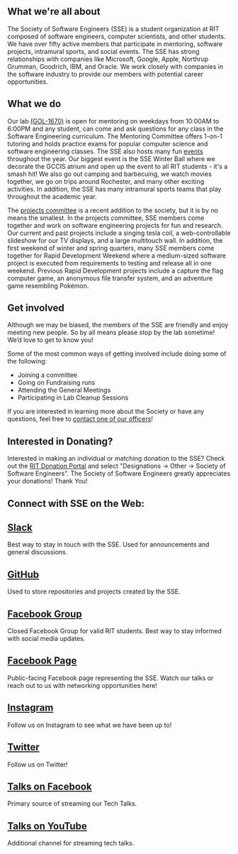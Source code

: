 What we're all about
--------------------

The Society of Software Engineers (SSE) is a student organization at RIT composed
of software engineers, computer scientists, and other students. We have over
fifty active members that participate in mentoring, software projects, intramural
sports, and social events. The SSE has strong relationships with companies like
Microsoft, Google, Apple, Northrup Grumman, Goodrich, IBM, and Oracle. We work
closely with companies in the software industry to provide our members with
potential career opportunities.


What we do
----------

Our lab [(GOL-1670)](https://maps.rit.edu/?zoom=20&lat=43.08384053670899&lng=-77.67983857233527) is open for mentoring on weekdays from 10:00AM to 6:00PM
and any student, can come and ask questions for any class in the Software
Engineering curriculum. The Mentoring Committee offers 1-on-1 tutoring and
holds practice exams for popular computer science and software engineering classes.  The SSE also hosts many fun [events](/events) throughout the year. Our biggest event is
the SSE Winter Ball where we decorate the GCCIS atrium and open up the event to all RIT
students - it's a smash hit! We also go out camping and barbecuing, we watch movies
together, we go on trips around Rochester, and many other exciting activities.
In addition, the SSE has many intramural sports teams that play throughout the academic year.

The [projects committee](/projects) is a recent addition to the society, but it is by no
means the smallest. In the projects committee, SSE members come together and work on
software engineering projects for fun and research. Our current and past projects include a singing tesla coil, a web-controllable slideshow for our TV displays, and a large multitouch wall. In addition, the first weekend of winter and spring quarters,
many SSE members come together for Rapid Development Weekend where a medium-sized
software project is executed from requirements to testing and release all in one
weekend. Previous Rapid Development projects include a capture the flag computer
game, an anonymous file transfer system, and an adventure game resembling Pokémon.


Get involved
------------

Although we may be biased, the members of the SSE are friendly and enjoy
meeting new people. So by all means please stop by the lab sometime!
We’d love to get to know you!

Some of the most common ways of getting involved include doing some of the following:

* Joining a committee
* Going on Fundraising runs
* Attending the General Meetings
* Participating in Lab Cleanup Sessions

If you are interested in learning more about the Society or have any
questions, feel free to [contact one of our officers](/officers)!

Interested in Donating?
------------
Interested in making an individual or matching donation to the SSE?
Check out the <a href="https://securelb.imodules.com/s/1624/index-giving.aspx?sid=1624&gid=1&pgid=705&cid=1466&appealcode=CMP19" target="_blank">RIT Donation Portal</a>
and select "Designations -> Other -> Society of Software Engineers".
The Society of Software Engineers greatly appreciates your donations! Thank You!

Connect with SSE on the Web:
-------------------

## [Slack](https://rit-sse.slack.com)
Best way to stay in touch with the SSE. Used for announcements and general discussions.

## [GitHub](https://github.com/rit-sse)
Used to store repositories and projects created by the SSE.

## [Facebook Group](https://www.facebook.com/groups/ritsse/)
Closed Facebook Group for valid RIT students. Best way to stay informed with social media updates.

## [Facebook Page](https://www.facebook.com/ssebot/)
Public-facing Facebook page representing the SSE. Watch our talks or reach out to us with networking opportunities here!

## [Instagram](https://www.instagram.com/rit_sse/)
Follow us on Instagram to see what we have been up to!

## [Twitter](https://twitter.com/rit_sse)
Follow us on Twitter!

## [Talks on Facebook](https://www.facebook.com/ssebot)
Primary source of streaming our Tech Talks.

## [Talks on YouTube](https://www.youtube.com/user/SSETechtalks)
Additional channel for streaming tech talks.
